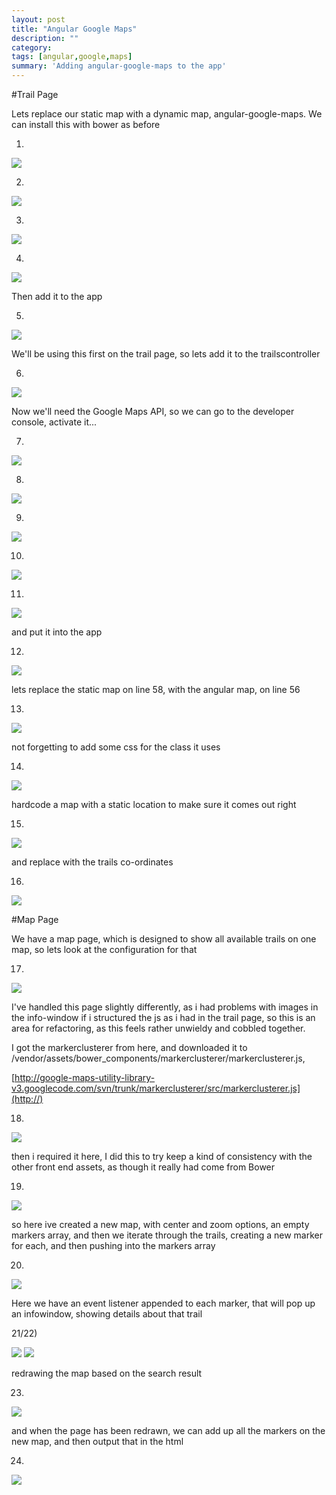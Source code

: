 ```yaml
---
layout: post
title: "Angular Google Maps"
description: ""
category: 
tags: [angular,google,maps]
summary: 'Adding angular-google-maps to the app'
---
```


#Trail Page

Lets replace our static map with a dynamic map, angular-google-maps. We can install this with bower as before

1)

<img src="http://salterhebble.com/blogpics/trailmap1.jpg">

2)

<img src="http://salterhebble.com/blogpics/trailmap2.jpg">

3)

<img src="http://salterhebble.com/blogpics/trailmap3.jpg">

4)

<img src="http://salterhebble.com/blogpics/trailmap4.jpg">

Then add it to the app

5)

<img src="http://salterhebble.com/blogpics/trailmap.jpg">

We'll be using this first on the trail page, so lets add it to the trailscontroller

6)

<img src="http://salterhebble.com/blogpics/trailmap5.jpg">

Now we'll need the Google Maps API, so we can go to the developer console, activate it... 

7)

<img src="http://salterhebble.com/blogpics/mapkey1.jpg">

8)

<img src="http://salterhebble.com/blogpics/mapkey3.jpg">

9)

<img src="http://salterhebble.com/blogpics/mapkey4.jpg">

10)

<img src="http://salterhebble.com/blogpics/mapkey5.jpg">

11)

<img src="http://salterhebble.com/blogpics/mapkey6.jpg">

and put it into the app

12)

<img src="http://salterhebble.com/blogpics/mapkey7.jpg">

lets replace the static map on line 58, with the angular map, on line 56

13)

<img src="http://salterhebble.com/blogpics/gm1.jpg">

not forgetting to add some css for the class it uses

14)

<img src="http://salterhebble.com/blogpics/gm2.jpg">

hardcode a map with a static location to make sure it comes out right

15)

<img src="http://salterhebble.com/blogpics/gm3.jpg">

and replace with the trails co-ordinates

16)

<img src="http://salterhebble.com/blogpics/gmap4.jpg">

#Map Page

We have a map page, which is designed to show all available trails on one map, so lets look at the configuration for that

17)

<img src="http://salterhebble.com/blogpics/mappage1.jpg">

I've handled this page slightly differently, as i had problems with images in the info-window if i structured the js as i had in the trail page, so this is an area for refactoring, as this feels rather unwieldy and cobbled together.

I got the markerclusterer from here, and downloaded it to /vendor/assets/bower_components/markerclusterer/markerclusterer.js, 

[http://google-maps-utility-library-v3.googlecode.com/svn/trunk/markerclusterer/src/markerclusterer.js](http://)

18)

<img src="http://salterhebble.com/blogpics/mc.jpg">

then i required it here, I did this to try keep a kind of consistency with the other front end assets, as though it really had come from Bower


19)

<img src="http://salterhebble.com/blogpics/mappage2.jpg">

so here ive created a new map, with center and zoom options, an empty markers array, and then we iterate through the trails, creating a new marker for each, and then pushing into the markers array

20) 

<img src="http://salterhebble.com/blogpics/mappage3.jpg">

Here we have an event listener appended to each marker, that will pop up an infowindow, showing details about that trail

21/22)

<img src="http://salterhebble.com/blogpics/mappage4.jpg">

<img src="http://salterhebble.com/blogpics/mappage5.jpg">

redrawing the map based on the search result

23)

<img src="http://salterhebble.com/blogpics/mappage6.jpg">

and when the page has been redrawn, we can add up all the markers on the new map, and then output that in the html

24)

<img src="http://salterhebble.com/blogpics/mappagelast.jpg">






